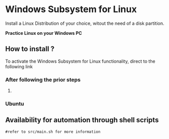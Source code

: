# Windows Subsystem for Linux

Install a Linux Distribution of your choice, witout the need of a disk partition.

**Practice Linux on your Windows PC**

## How to install ?

To activate the Windows Subsystem for Linux functionality, direct to the following link

### After following the prior steps


1.

### Ubuntu




## Availability for automation through shell scripts

```shell
#refer to src/main.sh for more information
```